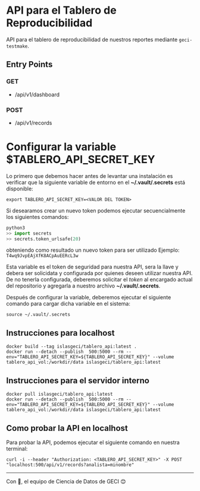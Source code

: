 # API para el Tablero de Reproducibilidad

API para el tablero de reproducibilidad de nuestros reportes mediante `geci-testmake`.

## Entry Points

### GET

- /api/v1/dashboard

### POST

- /api/v1/records

# Configurar la variable __$TABLERO_API_SECRET_KEY__
Lo primero que debemos hacer antes de levantar una instalación es verificar que la siguiente
variable de entorno en el __~/.vault/.secrets__ está disponible:

```shell
export TABLERO_API_SECRET_KEY=<VALOR DEL TOKEN>
```
Si desearamos crear un nuevo token podemos ejecutar secuencialmente los siguientes comandos:
```python
python3
>> import secrets
>> secrets.token_urlsafe(20)
```
obteniendo como resultado un nuevo token para ser utilizado
Ejemplo: `T4wq9JvpEAjXfK8ACpAuEERcL3w`

Esta variable es el token de seguridad para nuestra API, sera la llave y debera ser solicidata y configurada por quienes deseen utilizar nuestra API. De no tenerla configurada, deberemos solicitar el _token_ al encargado actual del
repositorio y agregarla a nuestro archivo __~/.vault/.secrets__.

Después de configurar la variable, deberemos ejecutar el siguiente comando para cargar dicha variable en el sistema:

```shell
source ~/.vault/.secrets
```


## Instrucciones para localhost

```
docker build --tag islasgeci/tablero_api:latest .
docker run --detach --publish  500:5000 --rm --env="TABLERO_API_SECRET_KEY=${TABLERO_API_SECRET_KEY}" --volume tablero_api_vol:/workdir/data islasgeci/tablero_api:latest
```

## Instrucciones para el servidor interno

```
docker pull islasgeci/tablero_api:latest
docker run --detach --publish  500:5000 --rm --env="TABLERO_API_SECRET_KEY=${TABLERO_API_SECRET_KEY}" --volume tablero_api_vol:/workdir/data islasgeci/tablero_api:latest
```


## Como probar la API en localhost
Para probar la API, podemos ejecutar el siguiente comando en nuestra terminal:
```
curl -i --header "Authorization: <TABLERO_API_SECRET_KEY>" -X POST "localhost:500/api/v1/records?analista=minombre"
```

---

Con 💖, el equipo de Ciencia de Datos de GECI 😊
